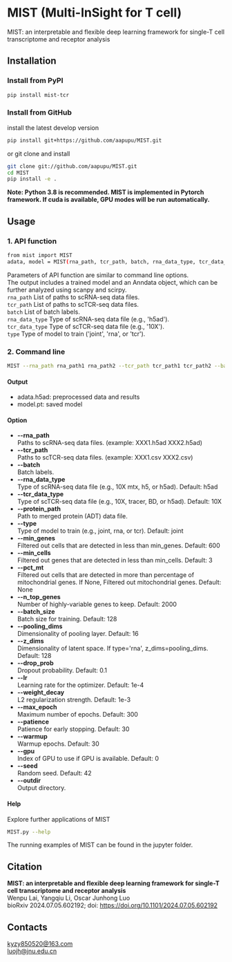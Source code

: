 # MIST (Multi-InSight for T cell)
MIST: an interpretable and flexible deep learning framework for single-T cell transcriptome and receptor analysis



Installation
-------
### Install from PyPI
```bash
pip install mist-tcr
```

### Install from GitHub
install the latest develop version
```bash
pip install git+https://github.com/aapupu/MIST.git
```
or git clone and install
```bash
git clone git://github.com/aapupu/MIST.git
cd MIST
pip install -e .
```

**Note: Python 3.8 is recommended. MIST is implemented in Pytorch framework. If cuda is available, GPU modes will be run automatically.**

Usage
-------
### 1. API function
```bash
from mist import MIST
adata, model = MIST(rna_path, tcr_path, batch, rna_data_type, tcr_data_type, type)
```
Parameters of API function are similar to command line options.<br />
The output includes a trained model and an Anndata object, which can be further analyzed using scanpy and scirpy.<br />
```rna_path``` List of paths to scRNA-seq data files.<br />
```tcr_path``` List of paths to scTCR-seq data files.<br />
```batch``` List of batch labels.<br />
```rna_data_type``` Type of scRNA-seq data file (e.g., 'h5ad').<br />
```tcr_data_type``` Type of scTCR-seq data file (e.g., '10X').<br />
```type``` Type of model to train ('joint', 'rna', or 'tcr').

### 2. Command line
```bash
MIST --rna_path rna_path1 rna_path2 --tcr_path tcr_path1 tcr_path2 --batch batch1 batch2 --rna_data_type h5ad --tcr_data_type 10X --type joint
```

#### Output 
- adata.h5ad: preprocessed data and results
- model.pt: saved model

#### Option
- **--rna_path**<br />Paths to scRNA-seq data files. (example: XXX1.h5ad XXX2.h5ad)
- **--tcr_path**<br />Paths to scTCR-seq data files. (example: XXX1.csv XXX2.csv)
- **--batch**<br />Batch labels. 
- **--rna_data_type**<br />Type of scRNA-seq data file (e.g., 10X mtx, h5, or h5ad).  Default: h5ad
- **--tcr_data_type**<br />Type of scTCR-seq data file (e.g., 10X, tracer, BD, or h5ad). Default: 10X
- **--protein_path**<br />Path to merged protein (ADT) data file.
- **--type**<br />Type of model to train (e.g., joint, rna, or tcr). Default: joint
- **--min_genes**<br />Filtered out cells that are detected in less than min_genes. Default: 600
- **--min_cells**<br />Filtered out genes that are detected in less than min_cells. Default: 3
- **--pct_mt**<br />Filtered out cells that are detected in more than percentage of mitochondrial genes. If None, Filtered out mitochondrial genes. Default: None
- **--n_top_genes**<br />Number of highly-variable genes to keep. Default: 2000
- **--batch_size**<br />Batch size for training. Default: 128
- **--pooling_dims**<br />Dimensionality of pooling layer. Default: 16
- **--z_dims**<br />Dimensionality of latent space. If type='rna', z_dims=pooling_dims. Default: 128
- **--drop_prob**<br />Dropout probability. Default: 0.1
- **--lr**<br />Learning rate for the optimizer. Default: 1e-4
- **--weight_decay**<br />L2 regularization strength. Default: 1e-3
- **--max_epoch**<br />Maximum number of epochs. Default: 300
- **--patience**<br />Patience for early stopping. Default: 30
- **--warmup**<br />Warmup epochs. Default: 30
- **--gpu**<br />Index of GPU to use if GPU is available. Default: 0
- **--seed**<br />Random seed. Default: 42
- **--outdir**<br />Output directory.

#### Help
Explore further applications of MIST
```bash
MIST.py --help 
```
The running examples of MIST can be found in the jupyter folder.

Citation
-------
**MIST: an interpretable and flexible deep learning framework for single-T cell transcriptome and receptor analysis**<br />
Wenpu Lai, Yangqiu Li, Oscar Junhong Luo<br />
bioRxiv 2024.07.05.602192; doi: https://doi.org/10.1101/2024.07.05.602192 

Contacts
-------
kyzy850520@163.com<br />
luojh@jnu.edu.cn
